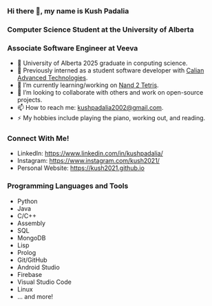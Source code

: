 ### Hi there 👋, my name is Kush Padalia
### Computer Science Student at the University of Alberta
### Associate Software Engineer at Veeva

- 📕 University of Alberta 2025 graduate in conputing science. 
- 🔭 Previously interned as a student software developer with [Calian Advanced Technologies](https://www.calian.com/service-lines/advanced-technologies/).
- 🌱 I’m currently learning/working on [Nand 2 Tetris](https://www.nand2tetris.org).
- 👯 I’m looking to collaborate with others and work on open-source projects.
- 📫 How to reach me: kushpadalia2002@gmail.com.
- ⚡ My hobbies include playing the piano, working out, and reading.

### Connect With Me!

- LinkedIn: https://www.linkedin.com/in/kushpadalia/
- Instagram: https://www.instagram.com/kush2021/
- Personal Website: https://kush2021.github.io

### Programming Languages and Tools

- Python
- Java
- C/C++
- Assembly
- SQL
- MongoDB
- Lisp
- Prolog
- Git/GitHub
- Android Studio
- Firebase
- Visual Studio Code
- Linux
- ... and more!

<!--
**kush2021/kush2021** is a ✨ _special_ ✨ repository because its `README.md` (this file) appears on your GitHub profile.

Here are some ideas to get you started:

- 🔭 I’m currently working on ...
- 🌱 I’m currently learning ...
- 👯 I’m looking to collaborate on ...
- 🤔 I’m looking for help with ...
- 💬 Ask me about ...
- 📫 How to reach me: ...
- 😄 Pronouns: ...
- ⚡ Fun fact: ...
-->
